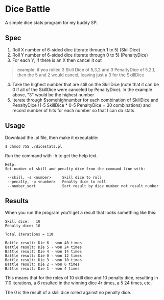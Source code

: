 # Dice Battle 

A simple dice stats program for my buddy SP.

## Spec

1. Roll X number of 6-sided dice (iterate through 1 to 5) (SkillDice)
2. Roll Y number of 6-sided dice (iterate through 0 to 5) (PenaltyDice)
3. For each Y, if there is an X then cancel it out

> example: if you rolled 3 Skill Dice of 5,3,2 and 3 PenaltyDice 
> of 5,2,1, then the 5 and 2 would cancel, leaving just a 3 for the 
> SkillDice
4. Take the highest number that are still on the SkillDice (note that it 
can be 0 if all of the SkillDice were canceled by PenaltyDice).  In the 
example above, "3" would be the highest number
5. Iterate through $somehighnumber for each combination of SkillDice and 
PenaltyDice (1-5 SkillDice * 0-5 PenaltyDice = 30 combinations) and record 
number of hits for each number so that I can do stats.

## Usage
Download the .pl file, then make it executable:

```
$ chmod 755 ./dicestats.pl
```

Run the command with -h to get the help text.

```
Help:
Set number of skill and penalty dice from the command line with:

 --skill, -s <number>     Skill dice to roll
 --penalty, -p <number>   Penalty dice to roll
 --number_sort            Sort result by dice number not result number
 ```

## Results
When you run the program you'll get a result that looks something like this:

```
Skill dice:   10
Penalty dice: 10

Total iterations = 110

Battle result: Die 6 - won 40 times
Battle result: Die 5 - won 24 times
Battle result: Die 4 - won 14 times
Battle result: Die 0 - won 12 times
Battle result: Die 3 - won 10 times
Battle result: Die 2 - won 6 times
Battle result: Die 1 - won 4 times
```

This means that for the roles of 10 skill dice and 10 penalty dice, resulting
in 110 iterations, a 6 resulted in the winning dice 4r times, a 5 24 times, etc.

The 0 is the result of a skill dice rolled against no penalty dice.
